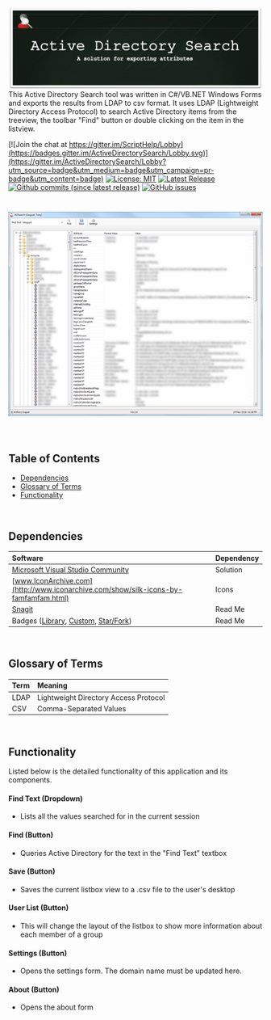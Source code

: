<img align="left" src="Images/header.png">

This Active Directory Search tool was written in C#/VB.NET Windows Forms and exports the results from LDAP to csv format. It uses LDAP (Lightweight Directory Access Protocol) to search Active Directory items from the treeview, the toolbar "Find" button or double clicking on the item in the listview.

<!--[![Donate](https://img.shields.io/badge/Donate-PayPal-green.svg)](https://www.paypal.me/AnthonyDuguid/1.00)-->
[![Join the chat at https://gitter.im/ScriptHelp/Lobby](https://badges.gitter.im/ActiveDirectorySearch/Lobby.svg)](https://gitter.im/ActiveDirectorySearch/Lobby?utm_source=badge&utm_medium=badge&utm_campaign=pr-badge&utm_content=badge)
[![License: MIT](https://img.shields.io/badge/License-MIT-yellow.svg)](LICENSE "MIT License Copyright © Anthony Duguid")
[![Latest Release](https://img.shields.io/github/release/Visual-Studio-projects/Active-Directory-Search.svg?label=latest%20release)](https://github.com/Visual-Studio-projects/Active-Directory-Search/releases)
[![Github commits (since latest release)](https://img.shields.io/github/commits-since/Visual-Studio-projects/Active-Directory-Search/latest.svg)](https://github.com/Visual-Studio-projects/Active-Directory-Search/commits/master)
[![GitHub issues](https://img.shields.io/github/issues/Visual-Studio-projects/Active-Directory-Search.svg)](https://github.com/Visual-Studio-projects/Active-Directory-Search/issues)

<h1 align="center">
  <img src="Images/main_form2.png" alt="MyApp" />
</h1>

<br>

## Table of Contents
- <a href="#dependencies">Dependencies</a>
- <a href="#glossary-of-terms">Glossary of Terms</a>
- <a href="#functionality">Functionality</a>

<br>

<a id="user-content-dependencies" class="anchor" href="#dependencies" aria-hidden="true"> </a>
## Dependencies
|Software                        |Dependency                 |
|:-------------------------------|:--------------------------|
|[Microsoft Visual Studio Community](https://www.visualstudio.com/vs/whatsnew/)|Solution|
|[www.IconArchive.com](http://www.iconarchive.com/show/silk-icons-by-famfamfam.html)|Icons|
|[Snagit](http://discover.techsmith.com/snagit-non-brand-desktop/?gclid=CNzQiOTO09UCFVoFKgod9EIB3g)|Read Me|
|Badges ([Library](https://shields.io/), [Custom](https://rozaxe.github.io/factory/), [Star/Fork](http://githubbadges.com))|Read Me|

<br>

<a id="user-content-glossary-of-terms" class="anchor" href="#glossary-of-terms" aria-hidden="true"> </a>
## Glossary of Terms
| Term                      | Meaning                                                                                  |
|:--------------------------|:-----------------------------------------------------------------------------------------|
|LDAP |Lightweight Directory Access Protocol|
|CSV |Comma-Separated Values|

<br>

<a id="user-content-functionality" class="anchor" href="#functionality" aria-hidden="true"> </a>
## Functionality
Listed below is the detailed functionality of this application and its components.  

####	Find Text (Dropdown)
* Lists all the values searched for in the current session

####	Find (Button)
* Queries Active Directory for the text in the "Find Text" textbox

#### Save (Button)
* Saves the current listbox view to a .csv file to the user's desktop

####	User List (Button)
* This will change the layout of the listbox to show more information about each member of a group

####	Settings (Button)
* Opens the settings form. The domain name must be updated here.

####	About (Button)
* Opens the about form
